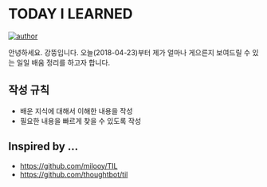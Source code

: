 # TODAY I LEARNED
[![author](https://img.shields.io/badge/author-greatfarmer-f28da5.svg)](https://ci.appveyor.com/project/appetizermonster/hain)

안녕하세요. 강뚱입니다. 오늘(2018-04-23)부터 제가 얼마나 게으른지 보여드릴 수 있는 일일 배움 정리를 하고자 합니다.

## 작성 규칙
- 배운 지식에 대해서 이해한 내용을 작성
- 필요한 내용을 빠르게 찾을 수 있도록 작성

## Inspired by ...
* https://github.com/milooy/TIL
* https://github.com/thoughtbot/til
